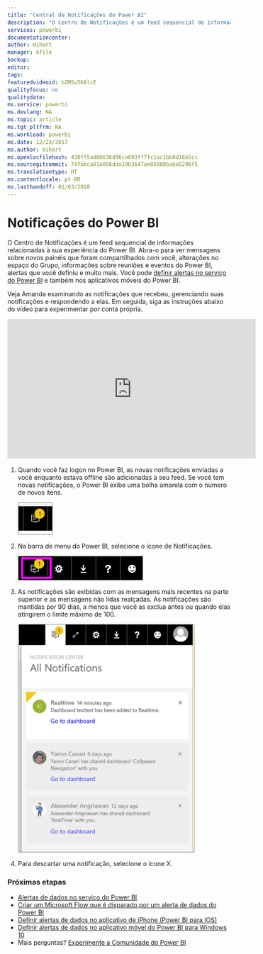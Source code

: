 ```yaml
---
title: "Central de Notificações do Power BI"
description: "O Centro de Notificações é um feed sequencial de informações relacionadas à sua experiência do Power BI."
services: powerbi
documentationcenter: 
author: mihart
manager: kfile
backup: 
editor: 
tags: 
featuredvideoid: bZMSv5KAlcE
qualityfocus: no
qualitydate: 
ms.service: powerbi
ms.devlang: NA
ms.topic: article
ms.tgt_pltfrm: NA
ms.workload: powerbi
ms.date: 12/23/2017
ms.author: mihart
ms.openlocfilehash: 430ff5ad86636d96ca693ff7fc1ac1bb0d16b5cc
ms.sourcegitcommit: 74fbbca81a056dda19b3647ae058005aba5296f5
ms.translationtype: HT
ms.contentlocale: pt-BR
ms.lasthandoff: 01/03/2018
---
```

# <a name="power-bi-notifications"></a>Notificações do Power BI
O Centro de Notificações é um feed sequencial de informações relacionadas à sua experiência do Power BI. Abra-o para ver mensagens sobre novos painéis que foram compartilhados com você, alterações no espaço do Grupo, informações sobre reuniões e eventos do Power BI, alertas que você definiu e muito mais. Você pode [definir alertas no serviço do Power BI](service-set-data-alerts.md) e também nos aplicativos móveis do Power BI.

Veja Amanda examinando as notificações que recebeu, gerenciando suas notificações e respondendo a elas. Em seguida, siga as instruções abaixo do vídeo para experimentar por conta própria.

<iframe width="560" height="315" src="https://www.youtube.com/embed/bZMSv5KAlcE" frameborder="0" allowfullscreen></iframe>


1. Quando você faz logon no Power BI, as novas notificações enviadas a você enquanto estava offline são adicionadas a seu feed. Se você tem novas notificações, o Power BI exibe uma bolha amarela com o número de novos itens.
   
   ![](media/service-notification-center/power-bi-new-notification.png)
2. Na barra de menu do Power BI, selecione o ícone de Notificações.
   
   ![](media/service-notification-center/power-bi-notifications-icon.png)
3. As notificações são exibidas com as mensagens mais recentes na parte superior e as mensagens não lidas realçadas. As notificações são mantidas por 90 dias, a menos que você as exclua antes ou quando elas atingirem o limite máximo de 100.
   
   ![](media/service-notification-center/power-bi-notifications.png)
4. Para descartar uma notificação, selecione o ícone X.

### <a name="next-steps"></a>Próximas etapas
* [Alertas de dados no serviço do Power BI](service-set-data-alerts.md)
* [Criar um Microsoft Flow que é disparado por um alerta de dados do Power BI](service-flow-integration.md)
* [Definir alertas de dados no aplicativo de iPhone (Power BI para iOS)](mobile-set-data-alerts-in-the-mobile-apps.md)
* [Definir alertas de dados no aplicativo móvel do Power BI para Windows 10](mobile-set-data-alerts-in-the-mobile-apps.md)
* Mais perguntas? [Experimente a Comunidade do Power BI](http://community.powerbi.com/)

